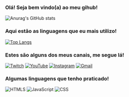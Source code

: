 ### Olá! Seja bem vindo(a) ao meu gihub!

![Anurag's GitHub stats](https://github-readme-stats.vercel.app/api?username=Eref0&show_icons=true&theme=dracula)

### Aqui estão as linguagens que eu mais utilizo!

[![Top Langs](https://github-readme-stats.vercel.app/api/top-langs/?username=Eref0&layout=compact)](https://github.com/Eref0/github-readme-stats)

### Estes são alguns dos meus canais, me segue lá!

[![Twitch](https://img.shields.io/badge/Twitch-9146FF?style=for-the-badge&logo=twitch&logoColor=white)](https://twitch.tv/0eref0)
[![YouTube](https://img.shields.io/badge/YouTube-FF0000?style=for-the-badge&logo=youtube&logoColor=white)](https://www.youtube.com/channel/UC8uzGgzxuXJKg7j3Xd587rA)
[![Instagram](https://img.shields.io/badge/Instagram-E4405F?style=for-the-badge&logo=instagram&logoColor=white)](https://www.instagram.com/shanskpb)
[![Gmail](https://img.shields.io/badge/Gmail-D14836?style=for-the-badge&logo=gmail&logoColor=white)](erefoficial@gmail.com) 

### Algumas linguagens que tenho praticado!

![HTMLS](https://img.shields.io/badge/HTML5-E34F26?style=for-the-badge&logo=html5&logoColor=white)
![JavaScript](https://img.shields.io/badge/JavaScript-F7DF1E?style=for-the-badge&logo=javascript&logoColor=black)
![CSS](https://img.shields.io/badge/CSS-239120?&style=for-the-badge&logo=css3&logoColor=white)
